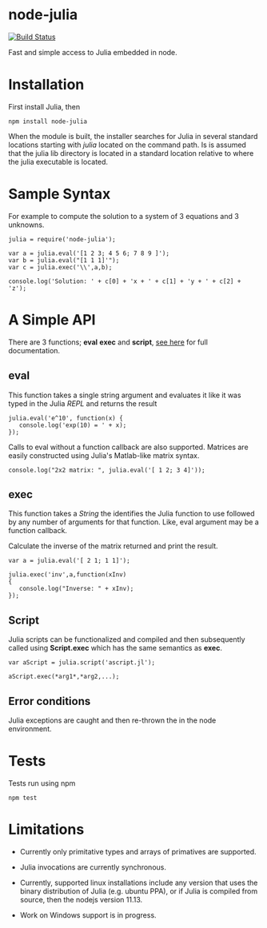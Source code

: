 node-julia
==========

[![Build Status](https://travis-ci.org/waTeim/node-julia.svg?branch=master)](https://travis-ci.org/waTeim/node-julia)

Fast and simple access to Julia embedded in node.

# Installation

First install Julia, then

    npm install node-julia

When the module is built, the installer searches for Julia in several
standard locations starting with *julia* located on the command path. 
Is is assumed that the julia lib directory is located in a standard location
relative to where the julia executable is located.

# Sample Syntax

For example to compute the solution to a system of 3 equations and 3
unknowns.

    julia = require('node-julia');

    var a = julia.eval('[1 2 3; 4 5 6; 7 8 9 ]');
    var b = julia.eval("[1 1 1]'");
    var c = julia.exec('\\',a,b);

    console.log('Solution: ' + c[0] + 'x + ' + c[1] + 'y + ' + c[2] + 'z');

# A Simple API

There are 3 functions; **eval** **exec** and **script**, [see here](http://node-julia.readme.io/)
for full documentation.

## eval

This function takes a single string argument and evaluates it like it was typed
in the Julia *REPL* and returns the result

    julia.eval('e^10', function(x) {
       console.log('exp(10) = ' + x);
    });

Calls to eval without a function callback are also supported. Matrices 
are easily constructed using Julia's Matlab-like matrix syntax.

    console.log("2x2 matrix: ", julia.eval('[ 1 2; 3 4]'));

## exec

This function takes a *String* the identifies the Julia function to
use followed by any number of arguments for that function.  Like, eval
argument may be a function callback.

Calculate the inverse of the matrix returned and print the result.

    var a = julia.eval('[ 2 1; 1 1]');
    
    julia.exec('inv',a,function(xInv)
    {
       console.log("Inverse: " + xInv);
    });

## Script

Julia scripts can be functionalized and compiled and then subsequently
called using **Script.exec** which has the same semantics as **exec**.

    var aScript = julia.script('ascript.jl');

    aScript.exec(*arg1*,*arg2,...);

## Error conditions

Julia exceptions are caught and then re-thrown the in the node environment.

# Tests
Tests run using npm

    npm test

# Limitations

* Currently only primitative types and arrays of primatives are supported.

* Julia invocations are currently synchronous.

* Currently, supported linux installations include any version that uses the binary
distribution of Julia (e.g. ubuntu PPA), or if Julia is compiled from source, then
the nodejs version 11.13.

* Work on Windows support is in progress.
